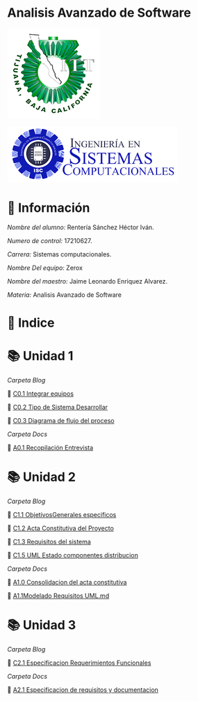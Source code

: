# Analisis Avanzado de Software
![LogoITT](Img/ITT.png)

![Sistemas](Img/sistemas.png)

# :bust_in_silhouette: Información #

*Nombre del alumno:* Rentería Sánchez Héctor Iván.

*Numero de control:* 17210627.

*Carrera:* Sistemas computacionales.

*Nombre Del equipo:* Zerox

*Nombre del maestro:* Jaime Leonardo Enriquez Alvarez.

*Materia:* Analisis Avanzado de
Software


# :open_file_folder: Indice #

# :books: Unidad 1





*Carpeta Blog*

  :round_pushpin: [C0.1 Integrar equipos](Blog/C0.1-Integrar-equipos-_Hector-Ivan-Renteria-Sanchez.md)
  
  :round_pushpin: [C0.2 Tipo de Sistema Desarrollar](Blog/C0.2_Tipo_de_Sistema_Desarrollar_Hector_Renteria.md)


  :round_pushpin: [C0.3 Diagrama de flujo del proceso](Blog/C0.3_DiagramadeFlujo_Proceso_Hector_Renteria.md)

*Carpeta Docs*

  :busts_in_silhouette: [A0.1 Recopilación Entrevista](Docs/A0.1-RecopilacionEntrevista_Hector_Renteria.md)

  # :books: Unidad 2

*Carpeta Blog*

  :round_pushpin: [C1.1 ObjetivosGenerales especificos](Blog/C1.1_ObjetivosGenerales_especificos_Hector_Renteria.md)

  :round_pushpin: [C1.2 Acta Constitutiva del Proyecto](Blog/C1.2_Acta_Constitutiva_del_Proyecto_Hector_Renteria.md)
  
  :round_pushpin: [C1.3 Requisitos del sistema](Blog/C1.3_Requisitos_del_sistema_Hector_Renteria.md)

  :round_pushpin: [C1.5 UML Estado componentes distribucion](Blog//C1.5_UML_Estado_componentes_distribucion_Hector_Renteria.md)


*Carpeta Docs*

  :busts_in_silhouette: [A1.0 Consolidacion del acta constitutiva](Docs/A1.0_Consolidation-of-the-articles-of-incorporation_Hector_Renteria.md)

  :busts_in_silhouette: [A1.1Modelado Requisitos UML.md](Docs/A1.1Requirements-modeling-through-UML-diagrams_Hector_Renteria_Zerox.md)


# :books: Unidad 3

*Carpeta Blog*

  :round_pushpin: [C2.1 Especificacion Requerimientos Funcionales](Blog/C2.1_EspecificacionRequerimientos_Funcionales_Hector_Renteria.md)

  *Carpeta Docs*

  :busts_in_silhouette: [A2.1 Especificacion de requisitos y documentacion](Docs/A2.1_Specification-of-requirements-and-documentation_Hector_Renteria_Zerox.md)




